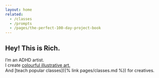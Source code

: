 ```yaml
---
layout: home
related:
  - /classes
  - /prompts
  - /pages/the-perfect-100-day-project-book
---
```


## Hey! This is Rich.

I’m an ADHD artist.  
I create [colourful illustrative art.](/categories/projects/)  
And [teach popular classes]({% link pages/classes.md %}) for creatives.
